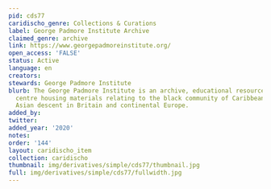 ```yaml
---
pid: cds77
caridischo_genre: Collections & Curations
label: George Padmore Institute Archive
claimed_genre: archive
link: https://www.georgepadmoreinstitute.org/
open_access: 'FALSE'
status: Active
language: en
creators: 
stewards: George Padmore Institute
blurb: The George Padmore Institute is an archive, educational resource and research
  centre housing materials relating to the black community of Caribbean, African and
  Asian descent in Britain and continental Europe.
added_by: 
twitter: 
added_year: '2020'
notes: 
order: '144'
layout: caridischo_item
collection: caridischo
thumbnail: img/derivatives/simple/cds77/thumbnail.jpg
full: img/derivatives/simple/cds77/fullwidth.jpg
---
```

